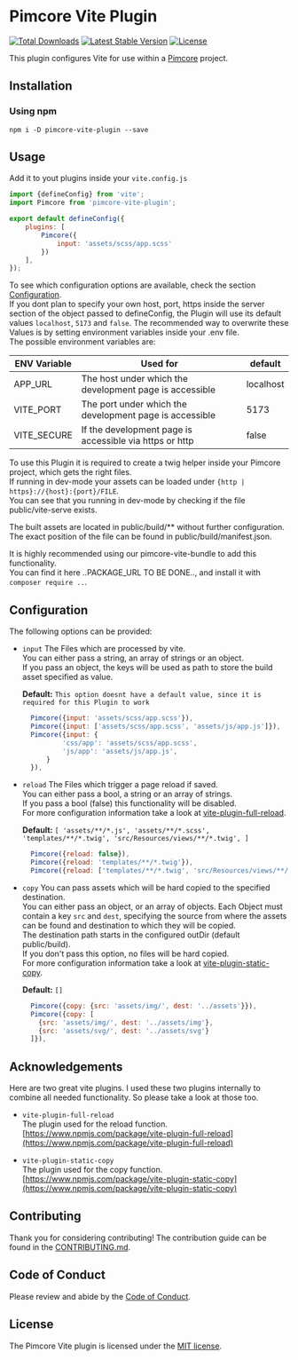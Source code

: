 # Pimcore Vite Plugin

<a href="https://www.npmjs.com/package/pimcore-vite-plugin"><img src="https://img.shields.io/npm/dt/pimcore-vite-plugin" alt="Total Downloads"></a>
<a href="https://www.npmjs.com/package/pimcore-vite-plugin"><img src="https://img.shields.io/npm/v/pimcore-vite-plugin" alt="Latest Stable Version"></a>
<a href="https://www.npmjs.com/package/pimcore-vite-plugin"><img src="https://img.shields.io/npm/l/pimcore-vite-plugin" alt="License"></a>

This plugin configures Vite for use within a [Pimcore](https://github.com/pimcore/pimcore) project.

## Installation

### Using npm

```
npm i -D pimcore-vite-plugin --save
```

## Usage

Add it to yout plugins inside your `vite.config.js`

```js
import {defineConfig} from 'vite';
import Pimcore from 'pimcore-vite-plugin';

export default defineConfig({
    plugins: [
        Pimcore({
            input: 'assets/scss/app.scss'
        })
    ],
});
```

To see which configuration options are available, check the section [Configuration](#configuration).  
If you dont plan to specify your own host, port, https inside the server section of the object passed to defineConfig,
the Plugin will use its default values `localhost`, `5173` and `false`.
The recommended way to overwrite these Values is by setting environment variables inside your .env file.  
The possible environment variables are:

| ENV Variable | Used for                                                | default   |
|--------------|---------------------------------------------------------|-----------|
| APP_URL      | The host under which the development page is accessible | localhost |
| VITE_PORT    | The port under which the development page is accessible | 5173      |
| VITE_SECURE  | If the development page is accessible via https or http | false     |

To use this Plugin it is required to create a twig helper inside your Pimcore project, which gets the right files.  
If running in dev-mode your assets can be loaded under `{http | https}://{host}:{port}/FILE`.  
You can see that you running in dev-mode by checking if the file public/vite-serve exists.

The built assets are located in public/build/** without further configuration. The exact position of the file can be
found in public/build/manifest.json.

It is highly recommended using our pimcore-vite-bundle to add this functionality.  
You can find it here ..PACKAGE_URL TO BE DONE.., and install it with `composer require ..`.

## Configuration

The following options can be provided:

- `input`
  The Files which are processed by vite.   
  You can either pass a string, an array of strings or an object.  
  If you pass an object, the keys will be used as path to store the build asset specified as value.

  __Default:__ `This option doesnt have a default value, since it is required for this Plugin to work`

  ``` js
    Pimcore({input: 'assets/scss/app.scss'}),
    Pimcore({input: ['assets/scss/app.scss', 'assets/js/app.js']}),
    Pimcore({input: {
            'css/app': 'assets/scss/app.scss',
            'js/app': 'assets/js/app.js',
        }
    }),
  ``` 

- `reload`
  The Files which trigger a page reload if saved.   
  You can either pass a bool, a string or an array of strings.  
  If you pass a bool (false) this functionality will be disabled.  
  For more configuration information take a look
  at [vite-plugin-full-reload](https://www.npmjs.com/package/vite-plugin-full-reload).

  __Default:__ `[
  'assets/**/*.js',
  'assets/**/*.scss',
  'templates/**/*.twig',
  'src/Resources/views/**/*.twig',
  ]`

  ``` js
    Pimcore({reload: false}),
    Pimcore({reload: 'templates/**/*.twig'}),
    Pimcore({reload: ['templates/**/*.twig', 'src/Resources/views/**/*.twig']}),
  ``` 

- `copy`
  You can pass assets which will be hard copied to the specified destination.  
  You can either pass an object, or an array of objects. Each Object must contain a key `src` and `dest`, specifying
  the source from where the assets can be found and destination to which they will be copied.  
  The destination path starts in the configured outDir (default public/build).  
  If you don't pass this option, no files will be hard copied.  
  For more configuration information take a look
  at [vite-plugin-static-copy](https://www.npmjs.com/package/vite-plugin-static-copy).

  __Default:__ `[]`

  ``` js
    Pimcore({copy: {src: 'assets/img/', dest: '../assets'}}),
    Pimcore({copy: [
      {src: 'assets/img/', dest: '../assets/img'},
      {src: 'assets/svg/', dest: '../assets/svg'}
    ]}),
  ``` 

## Acknowledgements

Here are two great vite plugins.
I used these two plugins internally to combine all needed functionality.
So please take a look at those too.

- `vite-plugin-full-reload`  
  The plugin used for the reload function.   
  [https://www.npmjs.com/package/vite-plugin-full-reload](https://www.npmjs.com/package/vite-plugin-full-reload)

- `vite-plugin-static-copy`  
  The plugin used for the copy function.   
  [https://www.npmjs.com/package/vite-plugin-static-copy](https://www.npmjs.com/package/vite-plugin-static-copy)

## Contributing

Thank you for considering contributing! The contribution guide can be found in the [CONTRIBUTING.md](CONTRIBUTING.md).

## Code of Conduct

Please review and abide by the [Code of Conduct](CODE_OF_CONDUCT.md).

## License

The Pimcore Vite plugin is licensed under the [MIT license](LICENSE.md).
